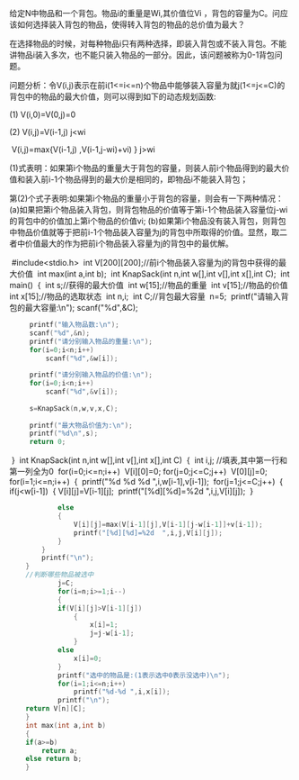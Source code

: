 给定N中物品和一个背包。物品i的重量是Wi,其价值位Vi ，背包的容量为C。问应该如何选择装入背包的物品，使得转入背包的物品的总价值为最大？

在选择物品的时候，对每种物品i只有两种选择，即装入背包或不装入背包。不能讲物品i装入多次，也不能只装入物品的一部分。因此，该问题被称为0-1背包问题。 

 

问题分析：令V(i,j)表示在前i(1<=i<=n)个物品中能够装入容量为就j(1<=j<=C)的背包中的物品的最大价值，则可以得到如下的动态规划函数:

(1)   V(i,0)=V(0,j)=0 

(2)   V(i,j)=V(i-1,j)  j<wi  

​       V(i,j)=max{V(i-1,j) ,V(i-1,j-wi)+vi) } j>wi

(1)式表明：如果第i个物品的重量大于背包的容量，则装人前i个物品得到的最大价值和装入前i-1个物品得到的最大价是相同的，即物品i不能装入背包；  

第(2)个式子表明:如果第i个物品的重量小于背包的容量，则会有一下两种情况：(a)如果把第i个物品装入背包，则背包物品的价值等于第i-1个物品装入容量位j-wi 的背包中的价值加上第i个物品的价值vi; (b)如果第i个物品没有装入背包，则背包中物品价值就等于把前i-1个物品装入容量为j的背包中所取得的价值。显然，取二者中价值最大的作为把前i个物品装入容量为j的背包中的最优解。



​	#include<stdio.h>
​	int V[200][200];//前i个物品装入容量为j的背包中获得的最大价值
​	int max(int a,int b);
​	int KnapSack(int n,int w[],int v[],int x[],int C);
​	int main()
​	{
​    	int s;//获得的最大价值
​    	int w[15];//物品的重量
​    	int v[15];//物品的价值
​    	int x[15];//物品的选取状态
​    	int n,i;
​    	int C;//背包最大容量
​    	n=5;
​    	printf("请输入背包的最大容量:\n");
​    	scanf("%d",&C);    

```c
	 printf("输入物品数:\n");
	 scanf("%d",&n);
	 printf("请分别输入物品的重量:\n");
	 for(i=0;i<n;i++)
    	 scanf("%d",&w[i]);
 
	 printf("请分别输入物品的价值:\n");
	 for(i=0;i<n;i++)
    	 scanf("%d",&v[i]);
 
	 s=KnapSack(n,w,v,x,C);
 
	 printf("最大物品价值为:\n");
	 printf("%d\n",s);
	 return 0;
```
​	}
​	int KnapSack(int n,int w[],int v[],int x[],int C)
​	{
​    	int i,j;
​		//填表,其中第一行和第一列全为0
​    	for(i=0;i<=n;i++)
​        	V[i][0]=0;
​    	for(j=0;j<=C;j++)
​        	V[0][j]=0;
​    	for(i=1;i<=n;i++)
​		{
​			printf("%d  %d  %d  ",i,w[i-1],v[i-1]);
​        		for(j=1;j<=C;j++)
​			{
​            		if(j<w[i-1])
​				{
​					V[i][j]=V[i-1][j];
​					printf("[%d][%d]=%2d  ",i,j,V[i][j]);
​				}
​			

```c
        	else
			{
            	V[i][j]=max(V[i-1][j],V[i-1][j-w[i-1]]+v[i-1]);
				printf("[%d][%d]=%2d  ",i,j,V[i][j]);
			}
		}
		printf("\n");
	}
	//判断哪些物品被选中
        	j=C;
        	for(i=n;i>=1;i--)
        	{
        	if(V[i][j]>V[i-1][j])
            	{
					x[i]=1;
					j=j-w[i-1];
            	}
        	else
            	x[i]=0;
        	}
        	printf("选中的物品是:(1表示选中0表示没选中)\n");
        	for(i=1;i<=n;i++)
            	printf("%d-%d ",i,x[i]);
        	printf("\n");
    return V[n][C];
	}
	int max(int a,int b)
	{
   	if(a>=b)
       	return a;
   	else return b;
	}
```
